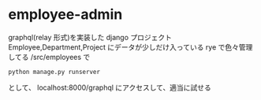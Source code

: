 # employee-admin

graphql(relay 形式)を実装した django プロジェクト
Employee,Department,Project にデータが少しだけ入っている
rye で色々管理してる
/src/employees で

```
python manage.py runserver
```

として、
localhost:8000/graphql
にアクセスして、適当に試せる
